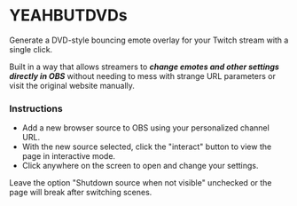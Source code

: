 # YEAHBUTDVDs

Generate a DVD-style bouncing emote overlay for your Twitch stream with a single click.

Built in a way that allows streamers to **_change emotes and other settings directly in OBS_** without needing to mess with strange URL parameters or visit the original website manually.

### Instructions

- Add a new browser source to OBS using your personalized channel URL.
- With the new source selected, click the "interact" button to view the page in interactive mode.
- Click anywhere on the screen to open and change your settings.

Leave the option "Shutdown source when not visible" unchecked or the page will break after switching scenes.

